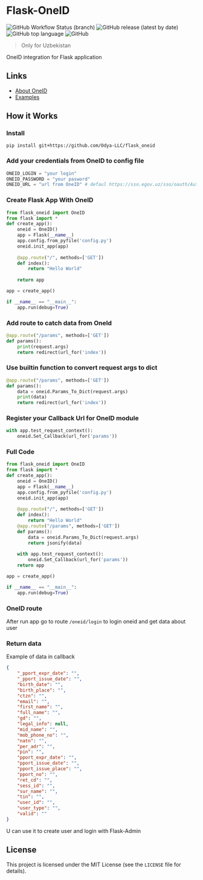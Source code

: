 # Flask-OneID

![GitHub Workflow Status (branch)](https://img.shields.io/github/workflow/status/Odya-LLC/flask_oneid/OneID%20test/main)
![GitHub release (latest by date)](https://img.shields.io/github/v/release/Odya-LLC/flask_oneid)
![GitHub top language](https://img.shields.io/github/languages/top/Odya-LLC/flask_oneid)
![GitHub](https://img.shields.io/github/license/Odya-LLC/flask_oneid)
> Only for Uzbekistan

OneID integration for Flask application

## Links

* [About OneID](https://id.egov.uz/)
* [Examples](https://github.com/Odya-LLC/flask_oneid/tree/main/examples)

## How it Works

### Install 

```
pip install git+https://github.com/Odya-LLC/flask_oneid
```

### Add your credentials from OneID to config file

```python
ONEID_LOGIN = "your login"
ONEID_PASSWORD = "your pasword"
ONEID_URL = "url from OneID" # defaul https://sso.egov.uz/sso/oauth/Authorization.do 

```

### Create Flask App With OneID 

```python
from flask_oneid import OneID
from flask import *
def create_app():
    oneid = OneID()
    app = Flask(__name__)
    app.config.from_pyfile('config.py')
    oneid.init_app(app)
    
    @app.route("/", methods=['GET'])
    def index():
        return "Hello World"
    
    return app

app = create_app()

if __name__ == "__main__":
    app.run(debug=True)
```

### Add route to catch data from OneId

```python
@app.route("/params", methods=['GET'])
def params():
    print(request.args)
    return redirect(url_for('index'))

```

### Use builtin function to convert request args to dict 

```python
@app.route("/params", methods=['GET'])
def params():
    data = oneid.Params_To_Dict(request.args)
    print(data)
    return redirect(url_for('index'))

```

### Register your Callback Url for OneID module

```python
with app.test_request_context():
    oneid.Set_Callback(url_for('params'))
```

### Full Code 

```python
from flask_oneid import OneID
from flask import *
def create_app():
    oneid = OneID()
    app = Flask(__name__)
    app.config.from_pyfile('config.py')
    oneid.init_app(app)
    
    @app.route("/", methods=['GET'])
    def index():
        return "Hello World"
    @app.route("/params", methods=['GET'])
    def params():
        data = oneid.Params_To_Dict(request.args)
        return jsonify(data)
    
    with app.test_request_context():
        oneid.Set_Callback(url_for('params'))
    return app

app = create_app()

if __name__ == "__main__":
    app.run(debug=True)

```

### OneID route

After run app go to route `/oneid/login` to login oneid and get data about user 

### Return data

Example of data in callback

```json
{
    "_pport_expr_date": "",
    "_pport_issue_date": "",
    "birth_date": "",
    "birth_place": "",
    "ctzn": "",
    "email": "",
    "first_name": "",
    "full_name": "",
    "gd": "",
    "legal_info": null,
    "mid_name": "",
    "mob_phone_no": "",
    "natn": "",
    "per_adr": "",
    "pin": "",
    "pport_expr_date": "",
    "pport_issue_date": "",
    "pport_issue_place": "",
    "pport_no": "",
    "ret_cd": "",
    "sess_id": "",
    "sur_name": "",
    "tin": "",
    "user_id": "",
    "user_type": "",
    "valid": ""
}

```

U can use it to create user and login with Flask-Admin

## License

This project is licensed under the MIT License (see the `LICENSE` file for details).
